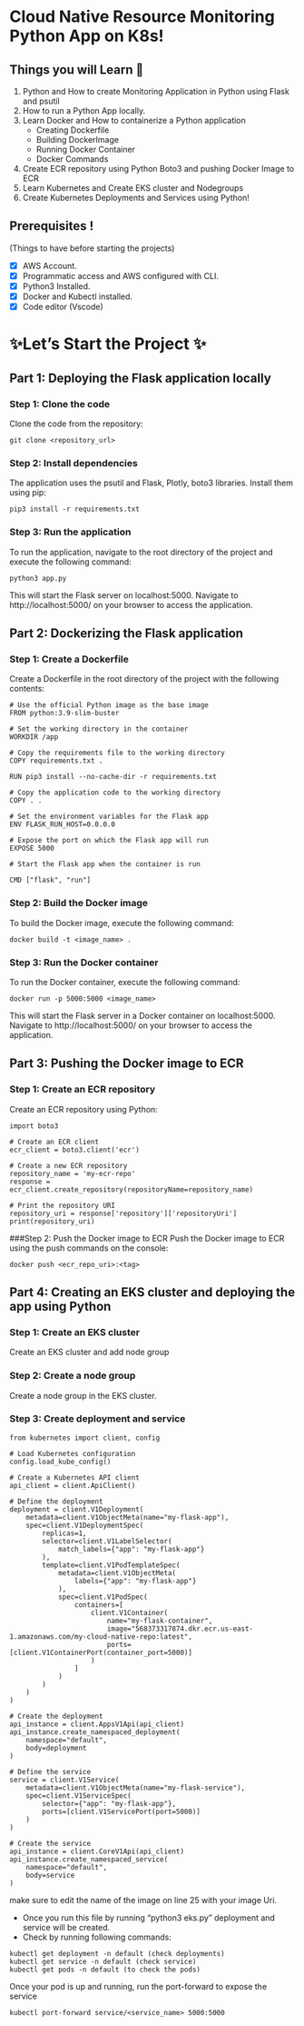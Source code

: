 # Cloud Native Resource Monitoring Python App on K8s!
## Things you will Learn 🤯
1. Python and How to create Monitoring Application in Python using Flask and psutil
2. How to run a Python App locally.
3. Learn Docker and How to containerize a Python application
   - Creating Dockerfile
   - Building DockerImage
   - Running Docker Container
   - Docker Commands
5. Create ECR repository using Python Boto3 and pushing Docker Image to ECR
6. Learn Kubernetes and Create EKS cluster and Nodegroups
7. Create Kubernetes Deployments and Services using Python!

## Prerequisites !
(Things to have before starting the projects)

 - [x] AWS Account.
 - [x] Programmatic access and AWS configured with CLI.
 - [x] Python3 Installed.
 - [x] Docker and Kubectl installed.
 - [x] Code editor (Vscode)

# ✨Let’s Start the Project ✨
## Part 1: Deploying the Flask application locally
### Step 1: Clone the code
Clone the code from the repository:
```
git clone <repository_url>
```
### Step 2: Install dependencies
The application uses the psutil and Flask, Plotly, boto3 libraries. Install them using pip:
```
pip3 install -r requirements.txt
```
### Step 3: Run the application
To run the application, navigate to the root directory of the project and execute the following command:
```
python3 app.py
```
This will start the Flask server on localhost:5000. Navigate to http://localhost:5000/ on your browser to access the application.

## Part 2: Dockerizing the Flask application
### Step 1: Create a Dockerfile
Create a Dockerfile in the root directory of the project with the following contents:
```
# Use the official Python image as the base image
FROM python:3.9-slim-buster

# Set the working directory in the container
WORKDIR /app

# Copy the requirements file to the working directory
COPY requirements.txt .

RUN pip3 install --no-cache-dir -r requirements.txt

# Copy the application code to the working directory
COPY . .

# Set the environment variables for the Flask app
ENV FLASK_RUN_HOST=0.0.0.0

# Expose the port on which the Flask app will run
EXPOSE 5000

# Start the Flask app when the container is run

CMD ["flask", "run"]
```
### Step 2: Build the Docker image

To build the Docker image, execute the following command:
```
docker build -t <image_name> .
```
### Step 3: Run the Docker container
To run the Docker container, execute the following command:
```
docker run -p 5000:5000 <image_name>
```
This will start the Flask server in a Docker container on localhost:5000. Navigate to http://localhost:5000/ on your browser to access the application.

## Part 3: Pushing the Docker image to ECR
### Step 1: Create an ECR repository
Create an ECR repository using Python:
```
import boto3

# Create an ECR client
ecr_client = boto3.client('ecr')

# Create a new ECR repository
repository_name = 'my-ecr-repo'
response = ecr_client.create_repository(repositoryName=repository_name)

# Print the repository URI
repository_uri = response['repository']['repositoryUri']
print(repository_uri)
```
###Step 2: Push the Docker image to ECR
Push the Docker image to ECR using the push commands on the console:
```
docker push <ecr_repo_uri>:<tag>
```
## Part 4: Creating an EKS cluster and deploying the app using Python
### Step 1: Create an EKS cluster
Create an EKS cluster and add node group

### Step 2: Create a node group
Create a node group in the EKS cluster.

### Step 3: Create deployment and service
```
from kubernetes import client, config

# Load Kubernetes configuration
config.load_kube_config()

# Create a Kubernetes API client
api_client = client.ApiClient()

# Define the deployment
deployment = client.V1Deployment(
    metadata=client.V1ObjectMeta(name="my-flask-app"),
    spec=client.V1DeploymentSpec(
        replicas=1,
        selector=client.V1LabelSelector(
            match_labels={"app": "my-flask-app"}
        ),
        template=client.V1PodTemplateSpec(
            metadata=client.V1ObjectMeta(
                labels={"app": "my-flask-app"}
            ),
            spec=client.V1PodSpec(
                containers=[
                    client.V1Container(
                        name="my-flask-container",
                        image="568373317874.dkr.ecr.us-east-1.amazonaws.com/my-cloud-native-repo:latest",
                        ports=[client.V1ContainerPort(container_port=5000)]
                    )
                ]
            )
        )
    )
)

# Create the deployment
api_instance = client.AppsV1Api(api_client)
api_instance.create_namespaced_deployment(
    namespace="default",
    body=deployment
)

# Define the service
service = client.V1Service(
    metadata=client.V1ObjectMeta(name="my-flask-service"),
    spec=client.V1ServiceSpec(
        selector={"app": "my-flask-app"},
        ports=[client.V1ServicePort(port=5000)]
    )
)

# Create the service
api_instance = client.CoreV1Api(api_client)
api_instance.create_namespaced_service(
    namespace="default",
    body=service
)
```
make sure to edit the name of the image on line 25 with your image Uri.

- Once you run this file by running “python3 eks.py” deployment and service will be created.
- Check by running following commands:
```
kubectl get deployment -n default (check deployments)
kubectl get service -n default (check service)
kubectl get pods -n default (to check the pods)
```
Once your pod is up and running, run the port-forward to expose the service
```
kubectl port-forward service/<service_name> 5000:5000
```
